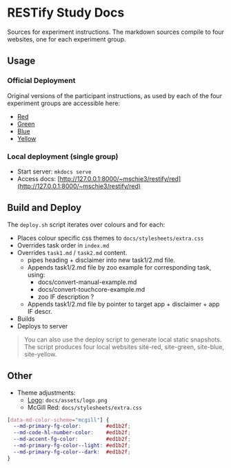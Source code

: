 # RESTify Study Docs

Sources for experiment instructions. The markdown sources compile to four websites, one for each experiment group.

## Usage

### Official Deployment

Original versions of the participant instructions, as used by each of the four experiment groups are accessible here:

 * [Red](https://www.cs.mcgill.ca/~mschie3/red/restify-study/)
 * [Green](https://www.cs.mcgill.ca/~mschie3/green/restify-study/)
 * [Blue](https://www.cs.mcgill.ca/~mschie3/blue/restify-study/)
 * [Yellow](https://www.cs.mcgill.ca/~mschie3/yellow/restify-study/)

### Local deployment (single group)

 * Start server: ```mkdocs serve```
 * Access docs: [http://127.0.0.1:8000/~mschie3/restify/red](http://127.0.0.1:8000/~mschie3/restify/red)

## Build and Deploy

The `deploy.sh` script iterates over colours and for each:

 * Places colour specific css themes to ```docs/stylesheets/extra.css```
 * Overrides task order in ```index.md```
 * Overrides ```task1.md``` / ```task2.md``` content.
   * pipes heading + disclaimer into new task1/2.md file.
   * Appends task1/2.md file by zoo example for corresponding task, using:
     * docs/convert-manual-example.md
     * docs/convert-touchcore-example.md
     * zoo IF description ?
   * Appends task1/2.md file by pointer to target app + disclaimer + app IF descr.
 * Builds
 * Deploys to server

  > You can also use the deploy script to generate local static snapshots. The script produces four local websites site-red, site-green, site-blue, site-yellow.

## Other

 * Theme adjustments:
   * [Logo](logo.graffle): ```docs/assets/logo.png```
   * McGill Red: ```docs/stylesheets/extra.css```  
```css
[data-md-color-scheme="mcgill"] {
  --md-primary-fg-color:        #ed1b2f;
  --md-code-hl-number-color:    #ed1b2f;
  --md-accent-fg-color:         #ed1b2f;
  --md-primary-fg-color--light: #ed1b2f;
  --md-primary-fg-color--dark:  #ed1b2f;
}
```
